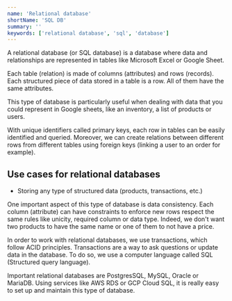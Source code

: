 ```yaml
---
name: 'Relational database'
shortName: 'SQL DB'
summary: ''
keywords: ['relational database', 'sql', 'database']
---
```


A relational database (or SQL database) is a database where data and relationships are represented in tables like Microsoft Excel or Google Sheet.

Each table (relation) is made of columns (attributes) and rows (records). Each structured piece of data stored in a table is a row. All of them have the same attributes.

This type of database is particularly useful when dealing with data that you could represent in Google sheets, like an inventory, a list of products or users.

With unique identifiers called primary keys, each row in tables can be easily identified and queried. Moreover, we can create relations between different rows from different tables using foreign keys (linking a user to an order for example).

## Use cases for relational databases

- Storing any type of structured data (products, transactions, etc.)

One important aspect of this type of database is data consistency. Each column (attribute) can have constraints to enforce new rows respect the same rules like unicity, required column or data type. Indeed, we don't want two products to have the same name or one of them to not have a price.

In order to work with relational databases, we use transactions, which follow ACID principles. Transactions are a way to ask questions or update data in the database. To do so, we use a computer language called SQL (Structured query language).

Important relational databases are PostgresSQL, MySQL, Oracle or MariaDB. Using services like AWS RDS or GCP Cloud SQL, it is really easy to set up and maintain this type of database.
